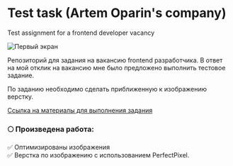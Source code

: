 # Test task (Artem Oparin's company)

Test assignment for a frontend developer vacancy

![Первый экран](https://user-images.githubusercontent.com/94468513/191331694-1584a449-2f4f-44ad-8731-281e3575d6a1.jpg)

Репозиторий для задания на вакансию frontend разработчика. В ответ на мой отклик на вакансию мне было предложено выполнить тестовое задание.

По заданию необходимо сделать приближенную к изображению верстку.

[Ссылка на материалы для выполнения задания](https://disk.yandex.ru/d/h3jDH36LOmGYkg)

### 🌕 Произведена работа:

✅ Оптимизированы изображения  
✅ Верстка по изображению с использованием PerfectPixel.
